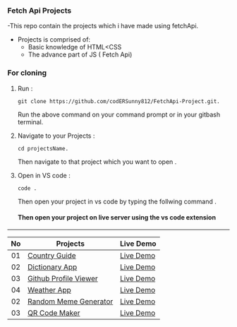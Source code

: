 ###  Fetch Api Projects

-This repo contain the projects which i have made using fetchApi.
- Projects is comprised of:
  - Basic knowledge of HTML<CSS
  - The advance part of JS ( Fetch Api)

### For cloning

1. Run :

    ```
    git clone https://github.com/codERSunny812/FetchApi-Project.git.
    ```
   Run the above command on your command prompt or in your gitbash terminal.


2. Navigate to your Projects :

    ```
    cd projectsName.
    ```
   Then navigate to that project which you want to open .


2. Open in VS code :

    ```
   code .
    ```
   Then open your project in vs code by typing the follwing command .

   #### Then open your project on live server using the vs code extension


<hr>

|  No | Projects                                                                                                                     | Live Demo                                                                         |
| :-: | --------------------------------------------------------------------------------------------------------------------------- | --------------------------------------------------------------------------------- |
| 01  | [Country Guide](https://github.com/codERSunny812/FetchApi-Project/tree/main/Country%20Guide%20App)                             | [Live Demo](https://649edf2ecbbd7016bf760e27--astounding-alpaca-c766f1.netlify.app/)               |
| 02  | [Dictionary App](https://github.com/codERSunny812/FetchApi-Project/tree/main/Dictionary%20App)                             | [Live Demo](https://stirring-concha-200273.netlify.app/)               |
| 03  | [Github Profile Viewer](https://github.com/codERSunny812/FetchApi-Project/tree/main/Country%20Guide%20App)                             | [Live Demo](https://649edf2ecbbd7016bf760e27--astounding-alpaca-c766f1.netlify.app/)               |
| 04  | [Weather App](https://github.com/codERSunny812/FetchApi-Project/tree/main/Country%20Guide%20App)                             | [Live Demo](https://649edf2ecbbd7016bf760e27--astounding-alpaca-c766f1.netlify.app/)               |
| 02  | [Random Meme Generator](https://github.com/codERSunny812/FetchApi-Project/tree/main/Dictionary%20App)                             | [Live Demo](https://stirring-concha-200273.netlify.app/)               |
| 03  | [QR Code Maker](https://github.com/codERSunny812/FetchApi-Project/tree/main/Country%20Guide%20App)                             | [Live Demo](https://649edf2ecbbd7016bf760e27--astounding-alpaca-c766f1.netlify.app/)               |

